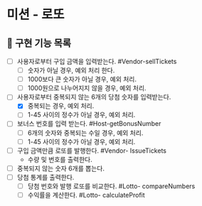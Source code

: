 # 미션 - 로또

## 🚀 구현 기능 목록

- [ ] 사용자로부터 구입 금액을 입력받는다. #Vendor-sellTickets
  - [ ] 숫자가 아닐 경우, 예외 처리 한다.
  - [ ] 1000보다 큰 숫자가 아닐 경우, 예외 처리.
  - [ ] 1000원으로 나누어지지 않을 경우, 예외 처리.
- [ ] 사용자로부터 중복되지 않는 6개의 당첨 숫자를 입력받는다.
  - [x] 중복되는 경우, 예외 처리.
  - [ ] 1-45 사이의 정수가 아닐 경우, 예외 처리.
- [ ] 보너스 번호를 입력 받는다. #Host-getBonusNumber
  - [ ] 6개의 숫자와 중복되는 수일 경우, 예외 처리.
  - [ ] 1-45 사이의 정수가 아닐 경우, 예외 처리.
- [ ] 구입 금액만큼 로또를 발행한다. #Vendor- IssueTickets
  - 수량 및 번호를 출력한다.
- [ ] 중복되지 않는 숫자 6개를 뽑는다.
- [ ] 당첨 통계를 출력한다.
  - [ ] 당첨 번호와 발행 로또를 비교한다. #Lotto- compareNumbers
  - [ ] 수익률을 계산한다. #Lotto- calculateProfit
